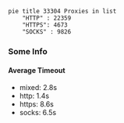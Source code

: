 
```mermaid
pie title 33304 Proxies in list
    "HTTP" : 22359
    "HTTPS": 4673
    "SOCKS" : 9826
```

### Some Info
#### Average Timeout

- mixed: 2.8s
- http: 1.4s
- https: 8.6s
- socks: 6.5s